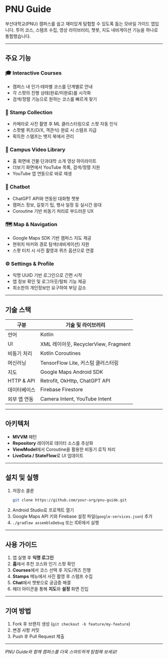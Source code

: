 # PNU Guide

부산대학교(PNU) 캠퍼스를 쉽고 재미있게 탐험할 수 있도록 돕는 모바일 가이드 앱입니다.
투어 코스, 스탬프 수집, 영상 라이브러리, 챗봇, 지도 네비게이션 기능을 하나로 통합했습니다.

---

## 주요 기능

### 🎓 Interactive Courses
- 캠퍼스 내 인기·테마별 코스를 단계별로 안내
- 각 스팟의 진행 상태(완료/미완료)를 시각화
- 검색/정렬 기능으로 원하는 코스를 빠르게 찾기

### 📸 Stamp Collection
- 카메라로 사진 촬영 후 ML 클러스터링으로 스팟 자동 인식
- 스팟별 퀴즈(O/X, 객관식) 완료 시 스탬프 지급
- 획득한 스탬프는 뱃지 북에서 관리

### 🎥 Campus Video Library
- 홈 화면에 건물·단과대학 소개 영상 하이라이트
- 더보기 화면에서 YouTube 목록, 검색/정렬 지원
- YouTube 앱 연동으로 바로 재생

### 💬 Chatbot
- ChatGPT API와 연동된 대화형 챗봇
- 캠퍼스 정보, 길찾기 팁, 행사 일정 등 실시간 응대
- Coroutine 기반 비동기 처리로 부드러운 UX

### 🗺️ Map & Navigation
- Google Maps SDK 기반 캠퍼스 지도 제공
- 현위치 마커와 경로 탐색(네비게이션) 지원
- 스팟 터치 시 사진 촬영과 퀴즈 옵션으로 연결

### ⚙️ Settings & Profile
- 익명 UUID 기반 로그인으로 간편 시작
- 앱 정보 확인 및 로그아웃/탈퇴 기능 제공
- 최소한의 개인정보만 요구하여 부담 감소

---

## 기술 스택

| 구분 | 기술 및 라이브러리 |
| --- | --- |
| 언어 | Kotlin |
| UI | XML 레이아웃, RecyclerView, Fragment |
| 비동기 처리 | Kotlin Coroutines |
| 머신러닝 | TensorFlow Lite, 커스텀 클러스터링 |
| 지도 | Google Maps Android SDK |
| HTTP & API | Retrofit, OkHttp, ChatGPT API |
| 데이터베이스 | Firebase Firestore |
| 외부 앱 연동 | Camera Intent, YouTube Intent |

---

## 아키텍처

- **MVVM** 패턴
- **Repository** 레이어로 데이터 소스를 추상화
- **ViewModel**에서 Coroutine을 활용한 비동기 로직 처리
- **LiveData / StateFlow**로 UI 업데이트

---

## 설치 및 실행

1. 저장소 클론  
   ```bash
   git clone https://github.com/your-org/pnu-guide.git
   ```
2. Android Studio로 프로젝트 열기
3. Google Maps API 키와 Firebase 설정 파일(`google-services.json`) 추가
4. `./gradlew assembleDebug` 또는 IDE에서 실행

---

## 사용 가이드

1. 앱 실행 후 **익명 로그인**
2. **홈**에서 추천 코스와 인기 스팟 확인
3. **Courses**에서 코스 선택 후 지도/퀴즈 진행
4. **Stamps** 메뉴에서 사진 촬영 후 스탬프 수집
5. **Chat**에서 챗봇으로 궁금증 해결
6. 헤더 아이콘을 통해 **지도**와 **설정** 화면 진입

---

## 기여 방법

1. Fork 후 브랜치 생성 (`git checkout -b feature/my-feature`)
2. 변경 사항 커밋
3. Push 후 Pull Request 제출

---

*PNU Guide와 함께 캠퍼스를 더욱 스마트하게 탐험해 보세요!*
